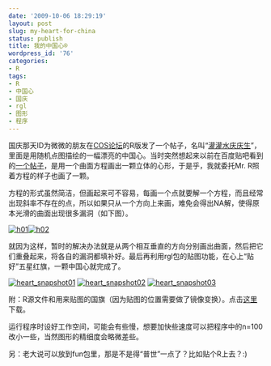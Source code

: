 ```yaml
---
date: '2009-10-06 18:29:19'
layout: post
slug: my-heart-for-china
status: publish
title: 我的中国心®
wordpress_id: '76'
categories:
- R
tags:
- R
- 中国心
- 国庆
- rgl
- 图形
- 程序
---
```


国庆那天ID为微微的朋友在[COS论坛](http://cos.name)的R版发了一个帖子，名叫“[灌灌水庆庆生](http://cos.name/bbs/read.php?tid=16743)”，里面是用随机点图描绘的一幅漂亮的中国心。当时突然想起来以前在百度贴吧看到的[一个帖子](http://tieba.baidu.com/f?ct=335675392&tn=baiduPostBrowser&sc=5137217861&z=511497934&pn=0&rn=30&lm=0&word=%CA%FD%D1%A7#5137217861)，是用一个曲面方程画出一颗立体的心形，于是乎，我就委托Mr. R照着方程的样子也画了一颗。

方程的形式虽然简洁，但画起来可不容易，每画一个点就要解一个方程，而且经常出现斜率不存在的点，所以如果只从一个方向上来画，难免会得出NA解，使得原本光滑的曲面出现很多漏洞（如下图）。

[![h01](https://upload.yixuan.blog/cn/2009/10/heart-1.png)](https://upload.yixuan.blog/cn/2009/10/heart-1.png)[![h02](https://upload.yixuan.blog/cn/2009/10/heart-2.png)](https://upload.yixuan.blog/cn/2009/10/heart-2.png)

就因为这样，暂时的解决办法就是从两个相互垂直的方向分别画出曲面，然后把它们重叠起来，将各自的漏洞都填补好。最后再利用rgl包的贴图功能，在心上“贴好”五星红旗，一颗中国心就完成了。

[![heart_snapshot01](https://upload.yixuan.blog/cn/2009/10/heart-3.png)](https://upload.yixuan.blog/cn/2009/10/heart-3.png) [![heart_snapshot02](https://upload.yixuan.blog/cn/2009/10/heart-4.png)](https://upload.yixuan.blog/cn/2009/10/heart-4.png) [![heart_snapshot03](https://upload.yixuan.blog/cn/2009/10/heart-5.png)](https://upload.yixuan.blog/cn/2009/10/heart-5.png)

附：R源文件和用来贴图的国旗（因为贴图的位置需要做了镜像变换）。点击[这里](https://bitbucket.org/yixuan/cn/downloads/myChina.zip)下载。

运行程序时设好工作空间，可能会有些慢，想要加快些速度可以把程序中的n=100改小一些，当然图形的精细度会略微差些。

另：老大说可以放到fun包里，那是不是得“普世”一点了？比如贴个R上去？:)
